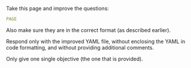 Take this page and improve the questions:

```yaml
PAGE
```

Also make sure they are in the correct format (as described earlier).

Respond only with the improved YAML file, without enclosing the YAML in code formatting, and without providing additional comments.

Only give one single objective (the one that is provided).
